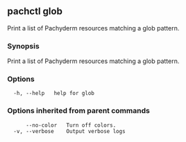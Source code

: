 ## pachctl glob

Print a list of Pachyderm resources matching a glob pattern.

### Synopsis

Print a list of Pachyderm resources matching a glob pattern.

### Options

```
  -h, --help   help for glob
```

### Options inherited from parent commands

```
      --no-color   Turn off colors.
  -v, --verbose    Output verbose logs
```
